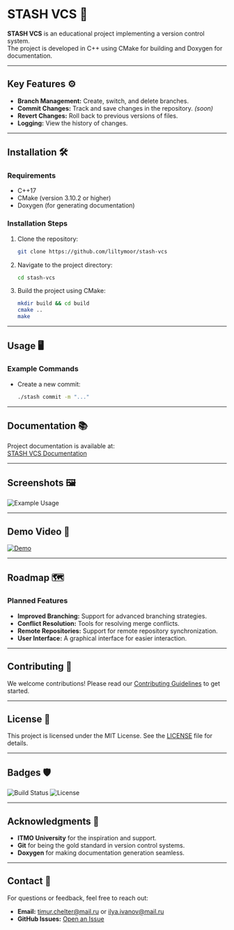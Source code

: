 # STASH VCS 🚀

**STASH VCS** is an educational project implementing a version control system.  
The project is developed in C++ using CMake for building and Doxygen for documentation.

---

## Key Features ⚙️

- **Branch Management:** Create, switch, and delete branches.
- **Commit Changes:** Track and save changes in the repository. *(soon)*
- **Revert Changes:** Roll back to previous versions of files.
- **Logging:** View the history of changes.

---

## Installation 🛠️

### Requirements
- C++17
- CMake (version 3.10.2 or higher)
- Doxygen (for generating documentation)

### Installation Steps
1. Clone the repository:
   ```bash
   git clone https://github.com/liltymoor/stash-vcs
2. Navigate to the project directory:
   ```bash
   cd stash-vcs
   ```
3. Build the project using CMake:
   ```bash
   mkdir build && cd build
   cmake ..
   make
   ```

---

## Usage 🖥️

### Example Commands
- Create a new commit:
  ```bash
  ./stash commit -m "..."
  ```

---

## Documentation 📚

Project documentation is available at:  
[STASH VCS Documentation](https://liltymoor.github.io/stash-vcs/)

---

## Screenshots 🖼️

![Example Usage](https://via.placeholder.com/600x400)

---

## Demo Video 🎥

[![Demo](https://via.placeholder.com/600x400)](https://youtu.be/your-video-link)

---

## Roadmap 🗺️

### Planned Features
- **Improved Branching:** Support for advanced branching strategies.
- **Conflict Resolution:** Tools for resolving merge conflicts.
- **Remote Repositories:** Support for remote repository synchronization.
- **User Interface:** A graphical interface for easier interaction.

---

## Contributing 🤝

We welcome contributions! Please read our [Contributing Guidelines](CONTRIBUTING.md) to get started.

---

## License 📜

This project is licensed under the MIT License. See the [LICENSE](LICENSE) file for details.

---

## Badges 🛡️

![Build Status](https://github.com/liltymoor/stash-vcs/actions/workflows/build.yml/badge.svg)
![License](https://img.shields.io/badge/License-MIT-blue.svg)

---

## Acknowledgments 🙏

- **ITMO University** for the inspiration and support.
- **Git** for being the gold standard in version control systems.
- **Doxygen** for making documentation generation seamless.

---

## Contact 📧

For questions or feedback, feel free to reach out:  
- **Email:** timur.chelter@mail.ru or ilya.ivanov@mail.ru
- **GitHub Issues:** [Open an Issue](https://github.com/liltymoor/stash-vcs/issues)

